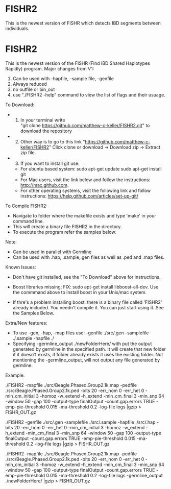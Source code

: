 # FISHR2
This is the newest version of FISHR which detects IBD segments between individuals.


# FISHR2

This is the newest version of the FISHR (Find IBD Shared Haplotypes Rapidly) program. Major changes from V1:
1) Can be used with -hapfile, -sample file, -genfile
2) Always reduced
3) no outfile or bin_out
4) use "./FISHR2 -help" command to view the list of flags and their usuage. 

To Download:
- 1. In your terminal write  
"git clone https://github.com/matthew-c-keller/FISHR2.git" to download the repository

- 2. Other way is to go to this link
"https://github.com/matthew-c-keller/FISHR2"
Click clone or download -> Download zip -> Extract zip file.

- 3. If you want to install git use:
	- For ubuntu based system:
	sudo apt-get update
	sudo apt-get install git
	- For Mac users, visit the link below and follow the instructions:
	http://mac.github.com.
	- For other operating systems, visit the following link and follow instructions:
	https://help.github.com/articles/set-up-git/


To Compile FISHR2: 
- Navigate to folder where the makefile exists and type 'make' in your command line. 
- This will create a binary file FISHR2 in the directory.
- To execute the program refer the samples below.



Note:

-  Can be used in parallel with Germline
-  Can be used with .hap, .sample,.gen files as well as .ped and .map files.

Known Issues:
- Don't have git installed, see the "To Download" above for instructions.
- Boost libraries missing:
FIX: sudo apt-get install libboost-all-dev.
Use the commmand above to install boost in your Unix/mac system.

- If thre's a problem installing boost, there is a binary  file called 'FISHR2' already included. You needn't compile it. You can just start using it. See the Samples Below.


Extra/New features:
- To use -gen, -hap, -map files use:
 -genfile ./src/<filename>.gen -samplefile ./<filename>.sample -hapfile ./<filename> 
- Specifying -germline_output ./newFolderHere/ with put the output generated by germline in the specified path.
It will create that new folder if it doesn't exists, if folder already exists it uses the existing folder. 
Not mentioning the -germline_output, will not output any file generated by germline. 



Example:

./FISHR2 -mapfile ./src/Beagle.Phased.Group2.1k.map -pedfile ./src/Beagle.Phased.Group2.1k.ped  -bits 20 -err_hom 0 -err_het 0  -min_cm_initial 3 -homoz  -w_extend -h_extend -min_cm_final 3 -min_snp 64 -window 50 -gap 100 -output-type finalOutput -count.gap.errors TRUE -emp-pie-threshold 0.015 -ma-threshold 0.2 -log-file logs |gzip > FISHR_OUT.gz



./FISHR2 -genfile ./src/<filename>.gen -samplefile ./src/<filename>.sample -hapfile ./src/<filename>.hap   -bits 20 -err_hom 0 -err_het 0  -min_cm_initial 3 -homoz  -w_extend -h_extend -min_cm_final 3 -min_snp 64 -window 50 -gap 100 -output-type finalOutput -count.gap.errors TRUE -emp-pie-threshold 0.015 -ma-threshold 0.2 -log-file logs |gzip > FISHR_OUT.gz


./FISHR2  -mapfile ./src/Beagle.Phased.Group2.1k.map -pedfile ./src/Beagle.Phased.Group2.1k.ped  -bits 20 -err_hom 0 -err_het 0  -min_cm_initial 3 -homoz  -w_extend -h_extend -min_cm_final 3 -min_snp 64 -window 50 -gap 100 -output-type finalOutput -count.gap.errors TRUE -emp-pie-threshold 0.015 -ma-threshold 0.2 -log-file logs -germline_output ./newFolderHere/ |gzip > FISHR_OUT.gz
